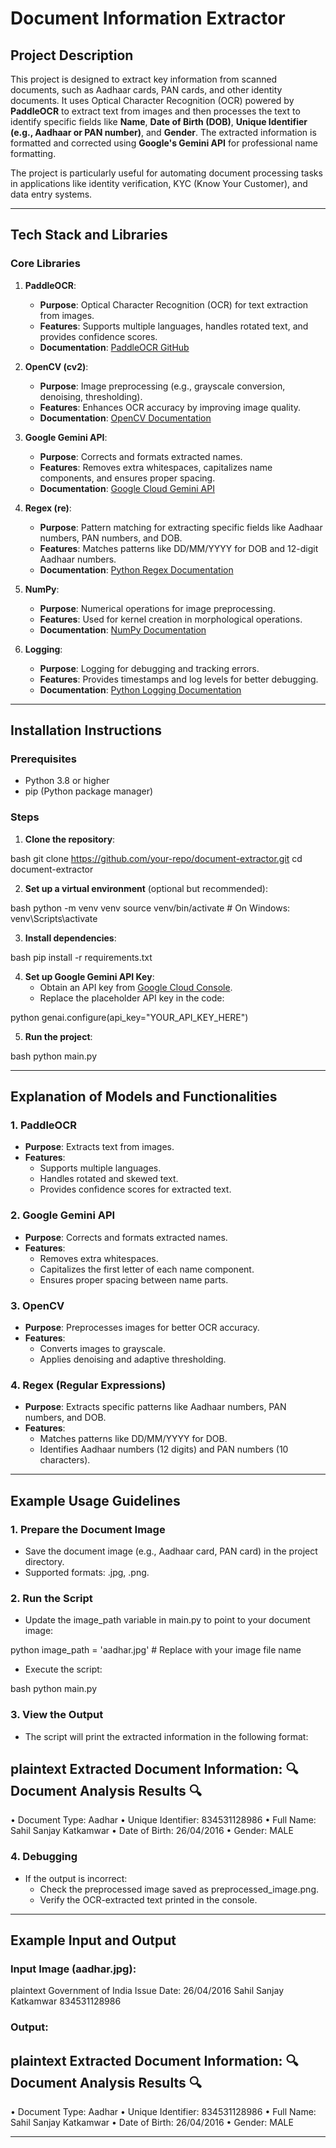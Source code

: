 # Document Information Extractor

## Project Description
This project is designed to extract key information from scanned documents, such as Aadhaar cards, PAN cards, and other identity documents. It uses Optical Character Recognition (OCR) powered by **PaddleOCR** to extract text from images and then processes the text to identify specific fields like **Name**, **Date of Birth (DOB)**, **Unique Identifier (e.g., Aadhaar or PAN number)**, and **Gender**. The extracted information is formatted and corrected using **Google's Gemini API** for professional name formatting.

The project is particularly useful for automating document processing tasks in applications like identity verification, KYC (Know Your Customer), and data entry systems.

---

## Tech Stack and Libraries

### Core Libraries
1. **PaddleOCR**:
   - **Purpose**: Optical Character Recognition (OCR) for text extraction from images.
   - **Features**: Supports multiple languages, handles rotated text, and provides confidence scores.
   - **Documentation**: [PaddleOCR GitHub](https://github.com/PaddlePaddle/PaddleOCR)

2. **OpenCV (cv2)**:
   - **Purpose**: Image preprocessing (e.g., grayscale conversion, denoising, thresholding).
   - **Features**: Enhances OCR accuracy by improving image quality.
   - **Documentation**: [OpenCV Documentation](https://docs.opencv.org/)

3. **Google Gemini API**:
   - **Purpose**: Corrects and formats extracted names.
   - **Features**: Removes extra whitespaces, capitalizes name components, and ensures proper spacing.
   - **Documentation**: [Google Cloud Gemini API](https://cloud.google.com/generative-ai)

4. **Regex (re)**:
   - **Purpose**: Pattern matching for extracting specific fields like Aadhaar numbers, PAN numbers, and DOB.
   - **Features**: Matches patterns like DD/MM/YYYY for DOB and 12-digit Aadhaar numbers.
   - **Documentation**: [Python Regex Documentation](https://docs.python.org/3/library/re.html)

5. **NumPy**:
   - **Purpose**: Numerical operations for image preprocessing.
   - **Features**: Used for kernel creation in morphological operations.
   - **Documentation**: [NumPy Documentation](https://numpy.org/doc/)

6. **Logging**:
   - **Purpose**: Logging for debugging and tracking errors.
   - **Features**: Provides timestamps and log levels for better debugging.
   - **Documentation**: [Python Logging Documentation](https://docs.python.org/3/library/logging.html)

---

## Installation Instructions

### Prerequisites
- Python 3.8 or higher
- pip (Python package manager)

### Steps
1. **Clone the repository**:
   
bash
   git clone https://github.com/your-repo/document-extractor.git
   cd document-extractor


2. **Set up a virtual environment** (optional but recommended):
   
bash
   python -m venv venv
   source venv/bin/activate  # On Windows: venv\Scripts\activate


3. **Install dependencies**:
   
bash
   pip install -r requirements.txt


4. **Set up Google Gemini API Key**:
   - Obtain an API key from [Google Cloud Console](https://console.cloud.google.com/).
   - Replace the placeholder API key in the code:
     
python
     genai.configure(api_key="YOUR_API_KEY_HERE")


5. **Run the project**:
   
bash
   python main.py


---

## Explanation of Models and Functionalities

### 1. **PaddleOCR**
- **Purpose**: Extracts text from images.
- **Features**:
  - Supports multiple languages.
  - Handles rotated and skewed text.
  - Provides confidence scores for extracted text.

### 2. **Google Gemini API**
- **Purpose**: Corrects and formats extracted names.
- **Features**:
  - Removes extra whitespaces.
  - Capitalizes the first letter of each name component.
  - Ensures proper spacing between name parts.

### 3. **OpenCV**
- **Purpose**: Preprocesses images for better OCR accuracy.
- **Features**:
  - Converts images to grayscale.
  - Applies denoising and adaptive thresholding.

### 4. **Regex (Regular Expressions)**
- **Purpose**: Extracts specific patterns like Aadhaar numbers, PAN numbers, and DOB.
- **Features**:
  - Matches patterns like DD/MM/YYYY for DOB.
  - Identifies Aadhaar numbers (12 digits) and PAN numbers (10 characters).

---

## Example Usage Guidelines

### 1. **Prepare the Document Image**
- Save the document image (e.g., Aadhaar card, PAN card) in the project directory.
- Supported formats: .jpg, .png.

### 2. **Run the Script**
- Update the image_path variable in main.py to point to your document image:
  
python
  image_path = 'aadhar.jpg'  # Replace with your image file name


- Execute the script:
  
bash
  python main.py


### 3. **View the Output**
- The script will print the extracted information in the following format:
  
plaintext
  Extracted Document Information:
  🔍 Document Analysis Results 🔍
  -------------------------
  • Document Type: Aadhar
  • Unique Identifier: 834531128986
  • Full Name: Sahil Sanjay Katkamwar
  • Date of Birth: 26/04/2016
  • Gender: MALE


### 4. **Debugging**
- If the output is incorrect:
  - Check the preprocessed image saved as preprocessed_image.png.
  - Verify the OCR-extracted text printed in the console.

---

## Example Input and Output

### Input Image (aadhar.jpg):
plaintext
Government of India
Issue Date: 26/04/2016
Sahil Sanjay Katkamwar
834531128986


### Output:
plaintext
Extracted Document Information:
🔍 Document Analysis Results 🔍
-------------------------
• Document Type: Aadhar
• Unique Identifier: 834531128986
• Full Name: Sahil Sanjay Katkamwar
• Date of Birth: 26/04/2016
• Gender: MALE


---
